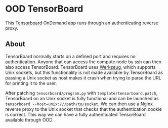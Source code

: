 # OOD TensorBoard

This [Tensorboard](https://www.tensorflow.org/tensorboard) OnDemand app runs through an authenticating reverse proxy.

## About
TensorBoard normally starts on a defined port and requires no authentication.
Anyone that can access the compute node by ssh can then also access TensorBoard.
TensorBoard uses [Werkzeug](https://werkzeug.palletsprojects.com/en/2.0.x/), which supports Unix sockets, but this functionality is not made available by TensorBoard as passing a Unix socket as host makes it crash when trying to parse the URL for printing it to the user.

After patching `tensorboard/program.py` with `template/tensorboard.patch`, TensorBoard on an Unix socket is fully functional and can be launched as `tensorboard --host=unix:///path/to/socket`.
We can then use a Nginx reverse proxy to the Unix socket that checks that the authentication cookie is correct.
This way we can have a fully authenticated TensorBoard available through OOD.


